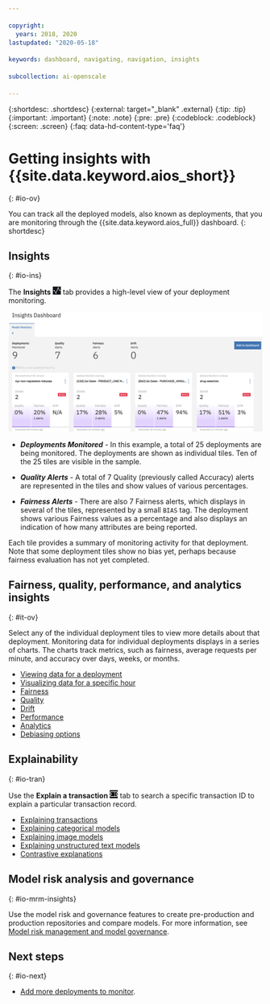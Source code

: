 ```yaml
---

copyright:
  years: 2018, 2020
lastupdated: "2020-05-18"

keywords: dashboard, navigating, navigation, insights

subcollection: ai-openscale

---
```


{:shortdesc: .shortdesc}
{:external: target="_blank" .external}
{:tip: .tip}
{:important: .important}
{:note: .note}
{:pre: .pre}
{:codeblock: .codeblock}
{:screen: .screen}
{:faq: data-hd-content-type='faq'}

# Getting insights with {{site.data.keyword.aios_short}}
{: #io-ov}

You can track all the deployed models, also known as deployments, that you are monitoring through the {{site.data.keyword.aios_full}} dashboard.
{: shortdesc}

## Insights
{: #io-ins}

The **Insights** ![Insight dashboard](images/wos-insight-dash-tab.png) tab provides a high-level view of your deployment monitoring.

  ![Insight dashboard](images/wos-insight-dashboard.png)

- ***Deployments Monitored*** - In this example, a total of 25 deployments are being monitored. The deployments are shown as individual tiles. Ten of the 25 tiles are visible in the sample.

- ***Quality Alerts*** - A total of 7 Quality (previously called Accuracy) alerts are represented in the tiles and show values of various percentages.

- ***Fairness Alerts*** - There are also 7 Fairness alerts, which displays in several of the tiles, represented by a small `BIAS` tag. The deployment shows various Fairness values as a percentage and also displays an indication of how many attributes are being reported.

Each tile provides a summary of monitoring activity for that deployment. Note that some deployment tiles show no bias yet, perhaps because fairness evaluation has not yet completed.

## Fairness, quality, performance, and analytics insights
{: #it-ov}

Select any of the individual deployment tiles to view more details about that deployment. Monitoring data for individual deployments displays in a series of charts. The charts track metrics, such as fairness, average requests per minute, and accuracy over days, weeks, or months.

- [Viewing data for a deployment](/docs/ai-openscale?topic=ai-openscale-it-vdep)
- [Visualizing data for a specific hour](/docs/ai-openscale?topic=ai-openscale-it-vdet)
- [Fairness](/docs/ai-openscale?topic=ai-openscale-anlz_metrics_fairness)
- [Quality](/docs/ai-openscale?topic=ai-openscale-anlz_metrics)
- [Drift](/docs/ai-openscale?topic=ai-openscale-behavior-drift-ovr)
- [Performance](/docs/ai-openscale?topic=ai-openscale-anlz_metrics_performance)
- [Analytics](/docs/ai-openscale?topic=ai-openscale-anlz_metrics_payload)
- [Debiasing options](/docs/ai-openscale?topic=ai-openscale-it-dbo)

## Explainability
{: #io-tran}

Use the **Explain a transaction** ![Explain a transaction tab](images/wos-insight-transact-tab.png) tab to search a specific transaction ID to explain a particular transaction record.

- [Explaining transactions](/docs/ai-openscale?topic=ai-openscale-ie-ov)
- [Explaining categorical models](/docs/ai-openscale?topic=ai-openscale-ie-ov#ie-class)
- [Explaining image models](/docs/ai-openscale?topic=ai-openscale-ie-ov#ie-image)
- [Explaining unstructured text models](/docs/ai-openscale?topic=ai-openscale-ie-ov#ie-unstruct)
- [Contrastive explanations](/docs/ai-openscale?topic=ai-openscale-ie-ov#ie-contrastive.v.lime)

## Model risk analysis and governance
{: #io-mrm-insights}

Use the model risk and governance features to create pre-production and production repositories and compare models. For more information, see [Model risk management and model governance](/docs/ai-openscale?topic=ai-openscale-mrm-ovr).

## Next steps
{: #io-next}

- [Add more deployments to monitor](/docs/ai-openscale?topic=ai-openscale-dpl-select).

